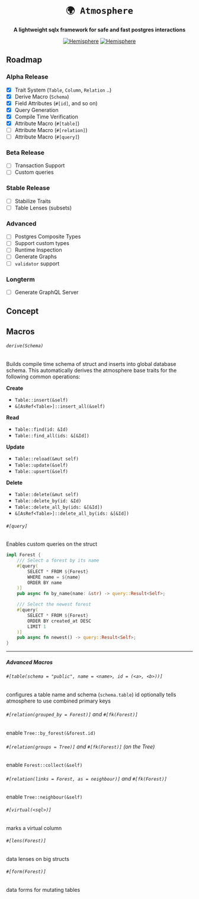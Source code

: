 <div align="center">

# `🌍 Atmosphere`

**A lightweight sqlx framework for safe and fast postgres interactions**

[![Hemisphere](https://img.shields.io/badge/hemisphere-open%20source-blueviolet.svg)](https://hemisphere.studio)
[![Hemisphere](https://img.shields.io/badge/postgresql-orm-blue.svg)]()

</div>

## Roadmap

### Alpha Release
- [x] Trait System (`Table`, `Column`, `Relation` ..)
- [x] Derive Macro (`Schema`)
- [x] Field Attributes (`#[id]`, and so on)
- [x] Query Generation
- [x] Compile Time Verification
- [x] Attribute Macro (`#[table]`)
- [ ] Attribute Macro (`#[relation]`)
- [ ] Attribute Macro (`#[query]`)

### Beta Release
- [ ] Transaction Support
- [ ] Custom queries

### Stable Release
- [ ] Stabilize Traits
- [ ] Table Lenses (subsets)

### Advanced
- [ ] Postgres Composite Types
- [ ] Support custom types
- [ ] Runtime Inspection
- [ ] Generate Graphs
- [ ] `validator` support

### Longterm
- [ ] Generate GraphQL Server

## Concept

## Macros

###### `derive(Schema)`

Builds compile time schema of struct and inserts into global database schema.
This automatically derives the atmosphere base traits for the following common
operations:

**Create**
- `Table::insert(&self)`
- `&[AsRef<Table>]::insert_all(&self)`

**Read**
- `Table::find(id: &Id)`
- `Table::find_all(ids: &[&Id])`

**Update**
- `Table::reload(&mut self)`
- `Table::update(&self)`
- `Table::upsert(&self)`

 **Delete**
- `Table::delete(&mut self)`
- `Table::delete_by(id: &Id)`
- `Table::delete_all_by(ids: &[&Id])`
- `&[AsRef<Table>]::delete_all_by(ids: &[&Id])`

###### `#[query]`
Enables custom queries on the struct

```rust
impl Forest {
    /// Select a forest by its name
    #[query(
        SELECT * FROM ${Forest}
        WHERE name = ${name}
        ORDER BY name
    )]
    pub async fn by_name(name: &str) -> query::Result<Self>;

    /// Select the newest forest
    #[query(
        SELECT * FROM ${Forest}
        ORDER BY created_at DESC
        LIMIT 1
    )]
    pub async fn newest() -> query::Result<Self>;
}
```

---

##### Advanced Macros

###### `#[table(schema = "public", name = <name>, id = (<a>, <b>))]`
configures a table name and schema (`schema.table`)
id optionally tells atmosphere to use combined primary keys

###### `#[relation(grouped_by = Forest)]` and `#[fk(Forest)]`
enable `Tree::by_forest(&forest.id)`

###### `#[relation(groups = Tree)]` and `#[fk(Forest)]`  (on the Tree)
enable `Forest::collect(&self)`

###### `#[relation(links = Forest, as = neighbour)]` and `#[fk(Forest)]`
enable `Tree::neighbour(&self)`

###### `#[virtual(<sql>)]`
marks a virtual column

###### `#[lens(Forest)]`
data lenses on big structs

###### `#[form(Forest)]`
data forms for mutating tables

